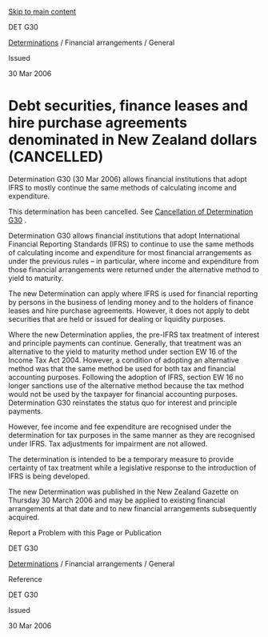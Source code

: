 [Skip to main content](#main-content-tt)

DET G30

[Determinations](/publications#f-ttTypeFacet=Determinations%7CAIM,Determinations%7CCOVID-19%20variations,Determinations%7CCRS%7CExclusions,Determinations%7CCRS%7CJurisdictions,Determinations%7CDepreciation%7CGeneral,Determinations%7CDepreciation%7CProvisional,Determinations%7CEmergency%20Events,Determinations%7CFinancial%20arrangements%7CGeneral,Determinations%7CFinancial%20arrangements%7CSpecial,Determinations%7CForeign%20currency%7CApprovals,Determinations%7CForeign%20currency%7CCFCs%20and%20FIFs,Determinations%7CInternational%20tax%7CCFCs,Determinations%7CInternational%20tax%7CDisclosure%20exemptions,Determinations%7CInternational%20tax%7CForeign%20investment%20funds,Determinations%7CLivestock%7CAverage%20market%20value,Determinations%7CLivestock%7CStandard%20costs,Determinations%7CMiscellaneous,Determinations%7CStandard-cost%20household%20service%7CBoarding%20service%20providers,Determinations%7CStandard-cost%20household%20service%7CChildcare%20providers,Determinations%7CStandard-cost%20household%20service%7CHome%20share%20care%20providers,Determinations%7CStandard-cost%20household%20service%7CShort-stay%20accommodation&sort=%40irscttissuedatetime%20descending&numberOfResults=25)
 / Financial arrangements / General

Issued

30 Mar 2006

Debt securities, finance leases and hire purchase agreements denominated in New Zealand dollars (CANCELLED)
===========================================================================================================

Determination G30 (30 Mar 2006) allows financial institutions that adopt IFRS to mostly continue the same methods of calculating income and expenditure.

This determination has been cancelled. See [Cancellation of Determination G30](/determinations/financial-arrangements/general/cancellation-of-determination-g30)
.

Determination G30 allows financial institutions that adopt International Financial Reporting Standards (IFRS) to continue to use the same methods of calculating income and expenditure for most financial arrangements as under the previous rules – in particular, where income and expenditure from those financial arrangements were returned under the alternative method to yield to maturity.

The new Determination can apply where IFRS is used for financial reporting by persons in the business of lending money and to the holders of finance leases and hire purchase agreements. However, it does not apply to debt securities that are held or issued for dealing or liquidity purposes.

Where the new Determination applies, the pre-IFRS tax treatment of interest and principle payments can continue. Generally, that treatment was an alternative to the yield to maturity method under section EW 16 of the Income Tax Act 2004. However, a condition of adopting an alternative method was that the same method be used for both tax and financial accounting purposes. Following the adoption of IFRS, section EW 16 no longer sanctions use of the alternative method because the tax method would not be used by the taxpayer for financial accounting purposes. Determination G30 reinstates the status quo for interest and principle payments.

However, fee income and fee expenditure are recognised under the determination for tax purposes in the same manner as they are recognised under IFRS. Tax adjustments for impairment are not allowed.

The determination is intended to be a temporary measure to provide certainty of tax treatment while a legislative response to the introduction of IFRS is being developed.

The new Determination was published in the New Zealand Gazette on Thursday 30 March 2006 and may be applied to existing financial arrangements at that date and to new financial arrangements subsequently acquired.

Report a Problem with this Page or Publication

DET G30

[Determinations](/publications#f-ttTypeFacet=Determinations%7CAIM,Determinations%7CCOVID-19%20variations,Determinations%7CCRS%7CExclusions,Determinations%7CCRS%7CJurisdictions,Determinations%7CDepreciation%7CGeneral,Determinations%7CDepreciation%7CProvisional,Determinations%7CEmergency%20Events,Determinations%7CFinancial%20arrangements%7CGeneral,Determinations%7CFinancial%20arrangements%7CSpecial,Determinations%7CForeign%20currency%7CApprovals,Determinations%7CForeign%20currency%7CCFCs%20and%20FIFs,Determinations%7CInternational%20tax%7CCFCs,Determinations%7CInternational%20tax%7CDisclosure%20exemptions,Determinations%7CInternational%20tax%7CForeign%20investment%20funds,Determinations%7CLivestock%7CAverage%20market%20value,Determinations%7CLivestock%7CStandard%20costs,Determinations%7CMiscellaneous,Determinations%7CStandard-cost%20household%20service%7CBoarding%20service%20providers,Determinations%7CStandard-cost%20household%20service%7CChildcare%20providers,Determinations%7CStandard-cost%20household%20service%7CHome%20share%20care%20providers,Determinations%7CStandard-cost%20household%20service%7CShort-stay%20accommodation&sort=%40irscttissuedatetime%20descending&numberOfResults=25)
 / Financial arrangements / General

Reference

DET G30

Issued

30 Mar 2006